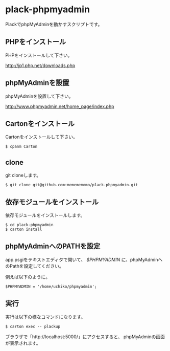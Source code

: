 plack-phpmyadmin
================

PlackでphpMyAdminを動かすスクリプトです。

## PHPをインストール

PHPをインストールして下さい。

http://jp1.php.net/downloads.php


## phpMyAdminを設置

phpMyAdminを設置して下さい。

http://www.phpmyadmin.net/home_page/index.php


## Cartonをインストール

Cartonをインストールして下さい。

```
$ cpanm Carton
```

## clone

git cloneします。

```
$ git clone git@github.com:memememomo/plack-phpmyadmin.git
```

## 依存モジュールをインストール

依存モジュールをインストールします。

```
$ cd plack-phpmyadmin
$ carton install
```


## phpMyAdminへのPATHを設定

app.psgiをテキストエディタで開いて、
*$PHPMYADMIN* に、phpMyAdminへのPathを設定してください。

例えば以下のように。

```
$PHPMYADMIN = '/home/uchiko/phpmyadmin';
```


## 実行

実行は以下の様なコマンドになります。

```
$ carton exec -- plackup
```

ブラウザで「http://localhost:5000/」にアクセスすると、
phpMyAdminの画面が表示されます。


